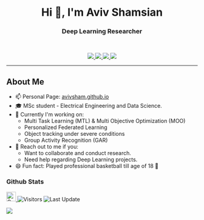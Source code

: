 <h1 align="center">Hi 👋, I'm Aviv Shamsian </h1>
<h3 align="center">Deep Learning Researcher</h3>

<br>

<p align="center">
   
   <a href="https://www.linkedin.com/in/aviv-shamsian/">
      <img src="https://img.shields.io/badge/LinkedIn-Aviv--Shamsian-informational?style=for-the-badge&labelColor=black&logo=linkedin&logoColor=0077b5&&color=0077b5"/>
  </a>
   
   <a href="mailto:Mista2311@gmail.com">
  <img src="https://img.shields.io/badge/Gmail-Mista2311@gmail.com-informational?style=for-the-badge&labelColor=black&logoColor=d14836&logo=gmail&color=d14836"/>
  </a>
  
  <a href="https://github.com/soumik12345">
  <img src="https://img.shields.io/badge/Github-AvivSham-informational?style=for-the-badge&labelColor=black&logo=github&color=7d88e6">
  </a>
  
  <a href="https://twitter.com/AvivShamsian">
  <img src="https://img.shields.io/badge/Twitter-@AvivShamsian-informational?style=for-the-badge&labelColor=black&logo=twitter&logoColor=#1DA1F2&color=1da1f2">
  </a>
</p>

---

## About Me

- 📫 Personal Page: [avivsham.github.io](https://avivsham.github.io/)
- 🎓 MSc student - Electrical Engineering and Data Science.
- 🚧 Currently I'm working on:
  - Multi Task Learning (MTL) & Multi Objective Optimization (MOO)
  - Personalized Federated Learning
  - Object tracking under severe conditions
  - Group Activity Recognition (GAR)
- 💬 Reach out to me if you:
  - Want to collaborate and conduct research.
  - Need help regarding Deep Learning projects.
- 😄 Fun fact: Played professional basketball till age of 18 🏀


### Github Stats

<p>
   <a href="https://img.shields.io/github/followers/avivsham?label=Follow&style=social">
      <img alt="Coverage" src="https://img.shields.io/github/followers/avivsham?label=Follow&style=social" height="25">
   </a>
   <img alt="Visitors" src="https://komarev.com/ghpvc/?username=avivsham&style=flat&labelColor=black&logo=github&label=PROFILE+VIEWS&color=29bf12">
   <img alt="Last Update" src="https://img.shields.io/github/last-commit/avivsham/avivsham?logo=markdown&label=LAST+UPDATE&color=29bf12&style=flat">
</p>

![](https://github-readme-stats.vercel.app/api?username=avivsham&count_private=true&show_icons=true&count_private=true)




